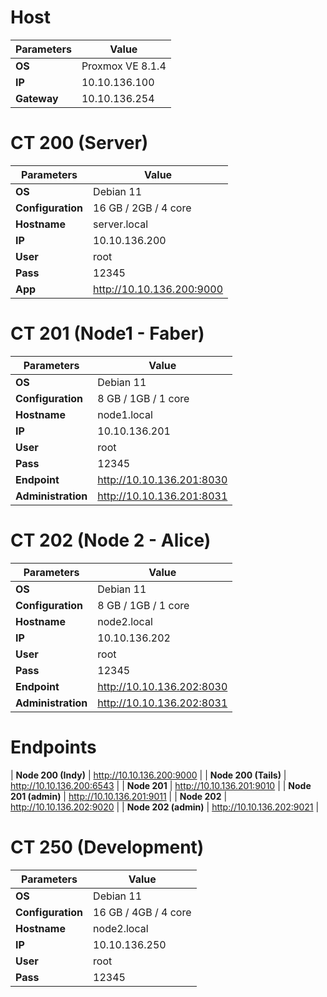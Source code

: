 # Host
| **Parameters**    | **Value**                       |
|-------------------|---------------------------------|
| **OS**            | Proxmox VE 8.1.4                |
| **IP**            | 10.10.136.100                   |
| **Gateway**       | 10.10.136.254                   |


# CT 200 (Server)
| **Parameters**    | **Value**                       |
|-------------------|---------------------------------|
| **OS**            | Debian 11                       |
| **Configuration** | 16 GB / 2GB / 4 core            |
| **Hostname**      | server.local                    |
| **IP**            | 10.10.136.200                   |
| **User**          | root                            |
| **Pass**          | 12345                           |
| **App**           | http://10.10.136.200:9000       |

# CT 201 (Node1 - Faber)
| **Parameters**    | **Value**                       |
|-------------------|---------------------------------|
| **OS**            | Debian 11                       |
| **Configuration** | 8 GB / 1GB / 1 core             |
| **Hostname**      | node1.local                     |
| **IP**            | 10.10.136.201                   |
| **User**          | root                            |
| **Pass**          | 12345                           |
| **Endpoint**      | http://10.10.136.201:8030       |
| **Administration**| http://10.10.136.201:8031       |

# CT 202 (Node 2 - Alice)
| **Parameters**    | **Value**                       |
|-------------------|---------------------------------|
| **OS**            | Debian 11                       |
| **Configuration** | 8 GB / 1GB / 1 core             |
| **Hostname**      | node2.local                     |
| **IP**            | 10.10.136.202                   |
| **User**          | root                            |
| **Pass**          | 12345                           |
| **Endpoint**      | http://10.10.136.202:8030       |
| **Administration**| http://10.10.136.202:8031       |

# Endpoints
| **Node 200 (Indy)**       | http://10.10.136.200:9000       |
| **Node 200 (Tails)**      | http://10.10.136.200:6543       |
| **Node 201**              | http://10.10.136.201:9010       |
| **Node 201 (admin)**      | http://10.10.136.201:9011       |
| **Node 202**              | http://10.10.136.202:9020       |
| **Node 202 (admin)**      | http://10.10.136.202:9021       |

# CT 250 (Development)
| **Parameters**    | **Value**                       |
|-------------------|---------------------------------|
| **OS**            | Debian 11                       |
| **Configuration** | 16 GB / 4GB / 4 core            |
| **Hostname**      | node2.local                     |
| **IP**            | 10.10.136.250                   |
| **User**          | root                            |
| **Pass**          | 12345                           |